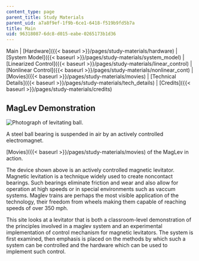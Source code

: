```yaml
---
content_type: page
parent_title: Study Materials
parent_uid: a7a8f9ef-1f9b-6ce1-6418-f519b9fd5b7a
title: Main
uid: 96318087-6dc8-d015-eabe-0265173b1d36
---
```


Main | [Hardware]({{< baseurl >}}/pages/study-materials/hardware) | [System Model]({{< baseurl >}}/pages/study-materials/system_model) | [Linearized Control]({{< baseurl >}}/pages/study-materials/linear_control) | [Nonlinear Control]({{< baseurl >}}/pages/study-materials/nonlinear_cont) | [Movies]({{< baseurl >}}/pages/study-materials/movies) | [Technical Details]({{< baseurl >}}/pages/study-materials/tech_details) | [Credits]({{< baseurl >}}/pages/study-materials/credits)

MagLev Demonstration
--------------------

![Photograph of levitating ball.](/courses/mechanical-engineering/2-003-modeling-dynamics-and-control-i-spring-2005/study-materials/ball_suspended.jpg)

A steel ball bearing is suspended in air by an actively controlled electromagnet.

[Movies]({{< baseurl >}}/pages/study-materials/movies) of the MagLev in action.

The device shown above is an actively controlled magnetic levitator. Magnetic levitation is a technique widely used to create noncontact bearings. Such bearings eliminate friction and wear and also allow for operation at high speeds or in special environments such as vaccum systems. Maglev trains are perhaps the most visible application of the technology, their freedom from wheels making them capable of reaching speeds of over 350 mph.

This site looks at a levitator that is both a classroom-level demonstration of the principles involved in a maglev system and an experimental implementation of control mechanism for magnetic levitators. The system is first examined, then emphasis is placed on the methods by which such a system can be controlled and the hardware which can be used to implement such control.